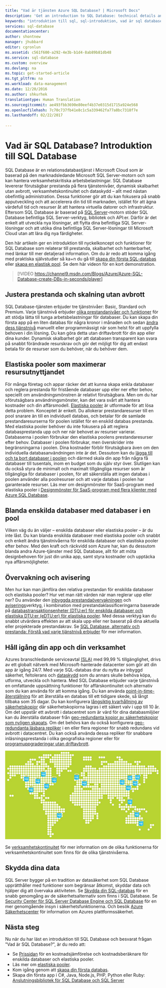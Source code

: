 ```yaml
---
title: "Vad är tjänsten Azure SQL Database? | Microsoft Docs"
description: 'Get an introduction to SQL Database: technical details and capabilities of Microsoft''s relational database management system (RDBMS) in the cloud.'
keywords: "introduktion till sql, sql-introduktion, vad är sql database"
services: sql-database
documentationcenter: 
author: shontnew
manager: jhubbard
editor: cgronlun
ms.assetid: c561f600-a292-4e3b-b1d4-8ab89b81db48
ms.service: sql-database
ms.custom: overview
ms.devlang: na
ms.topic: get-started-article
ms.tgt_pltfrm: na
ms.workload: data-management
ms.date: 12/20/2016
ms.author: shkurhek
translationtype: Human Translation
ms.sourcegitcommit: ae493fbb3690e80eef4b37e0315d1715a924e568
ms.openlocfilehash: 7c70c737fb41e8c1c5a339462fa77a8bc7318f7e
ms.lasthandoff: 02/22/2017

---
```

# <a name="what-is-sql-database-introduction-to-sql-database"></a>Vad är SQL Database? Introduktion till SQL Database
SQL Database är en relationsdatabastjänst i Microsoft Cloud som är baserad på den marknadsledande Microsoft SQL Server-motorn och som kan hantera verksamhetskritiska arbetsbelastningar. SQL Database levererar förutsägbar prestanda på flera tjänstenivåer, dynamisk skalbarhet utan avbrott, verksamhetskontinuitet och dataskydd – allt med nästan obefintlig administration. Dessa funktioner gör att du kan fokusera på snabb apputveckling och att accelerera din tid till marknaden, istället för att ägna värdefull tid och resurser åt att hantera virtuella datorer och infrastruktur. Eftersom SQL Database är baserad på [SQL Server](https://msdn.microsoft.com/library/bb545450.aspx)-motorn stöder SQL Database befintliga SQL Server-verktyg, bibliotek och API:er. Därför är det enkelt att utveckla nya lösningar, att flytta dina befintliga SQL Server-lösningar och att utöka dina befintliga SQL Server-lösningar till Microsoft Cloud utan att lära dig nya färdigheter.

Den här artikeln ger en introduktion till nyckelkoncept och funktioner för SQL Database som relaterar till prestanda, skalbarhet och hanterbarhet, med länkar till mer detaljerad information. Om du är redo att komma igång med praktiska självstudier så ka+n du gå till [skapa din första SQL-databas](sql-database-get-started.md) eller [skapa en elastisk pool](sql-database-elastic-pool-manage-portal.md). Se dem här videon för en kort demonstration.

> [!VIDEO https://channel9.msdn.com/Blogs/Azure/Azure-SQL-Database-create-DBs-in-seconds/player]
> 
> 

## <a name="adjust-performance-and-scale-without-downtime"></a>Justera prestanda och skalning utan avbrott
SQL Database-tjänsten erbjuder tre tjänstnivåer: Basic, Standard och Premium. Varje tjänstnivå erbjuder [olika prestandanivåer och funktioner](sql-database-service-tiers.md) för att stödja lätta till tunga arbetsbelastningar för databaser. Du kan skapa din första app på en liten databas för några kronor i månaden och sedan [ändra dess tjänstnivå](sql-database-service-tiers.md) manuellt eller programmässigt när som helst för att uppfylla behoven i din lösning. Du kan göra detta utan driftavbrott för din app eller dina kunder. Dynamisk skalbarhet gör att databasen transparent kan svara på snabbt förändrade resurskrav och gör det möjligt för dig att endast betala för de resurser som du behöver, när du behöver dem.

## <a name="elastic-pools-to-maximize-resource-utilization"></a>Elastiska pooler som maximerar resursutnyttjandet
För många företag och appar räcker det att kunna skapa enkla databaser och reglera prestanda för fristående databaser upp eller ner efter behov, speciellt om användningsmönstren är relativt förutsägbara. Men om du har oförutsägbara användningsmönster, kan det vara svårt att hantera kostnader och din affärsmodell. [Elastiska pooler](sql-database-elastic-pool.md) är utformade för att lösa detta problem. Konceptet är enkelt. Du allokerar prestandaresurser till en pool snarare än till en individuell databas, och betalar för de samlade prestandaresurserna för poolen istället för en enskild databas prestanda. Med elastiska pooler behöver du inte fokusera på att reglera databasprestanda upp och ner när behovet av resurser varierar. Databaserna i poolen förbrukar den elastiska poolens prestandaresurser efter behov. Databaser i poolen förbrukar, men överskrider inte begränsningarna i poolen. Dina kostnader förblir förutsägbara även om den individuella databasanvändningen inte är det. Dessutom kan du [lägga till och ta bort databaser i poolen](sql-database-elastic-pool-manage-portal.md) och därmed skala din app från några få databaser till tusentals, inom en budget som du själv styr över. Slutligen kan du också styra de minimalt och maximalt tillgängliga resurser som är tillgängliga för databaser i poolen, för att säkerställa att ingen databas i poolen använder alla poolresurser och att varje databas i poolen har garanterade resurser. Läs mer om designmönster för SaaS-program med elastiska pooler i [Designmönster för SaaS-program med flera klienter med Azure SQL Database](sql-database-design-patterns-multi-tenancy-saas-applications.md).

## <a name="blend-single-databases-with-pooled-databases"></a>Blanda enskilda databaser med databaser i en pool
Vilken väg du än väljer – enskilda databaser eller elastiska pooler – är du inte låst. Du kan blanda enskilda databaser med elastiska pooler och snabbt och enkelt ändra tjänstnivåerna för enskilda databaser och elastiska pooler efter behov. Med den kraft och räckvidd som Azure har, kan du dessutom blanda andra Azure-tjänster med SQL Database, allt för att möta designbehoven för just din unika app, samt styra kostnader och upptäcka nya affärsmöjligheter.

## <a name="monitoring-and-alerting"></a>Övervakning och avisering
Men hur kan man jämföra den relativa prestandan för enskilda databaser och elastiska pooler? Hur vet man rätt värden när man reglerar upp eller ner? Du använder den [inbyggda prestandaövervakningen](sql-database-performance.md) och [aviserings](sql-database-insights-alerts-portal.md)verktyg, i kombination med prestandaklassificeringarna baserade på [databastransaktionsenheter (DTU:er) för enskilda databaser och elastiska DTU:er (eDTU:er) för elastiska pooler](sql-database-what-is-a-dtu.md). Med dessa verktyg kan du snabbt utvärdera effekten av att skala upp eller ner baserat på dina aktuella eller projekterade prestandakrav. Se [SQL Database, alternativ och prestanda: Förstå vad varje tjänstnivå erbjuder](sql-database-service-tiers.md) för mer information.

## <a name="keep-your-app-and-business-running"></a>Håll igång din app och din verksamhet
Azures branschledande serviceavtal [(SLA)](http://azure.microsoft.com/support/legal/sla/) med 99,99 % tillgänglighet, drivs av ett globalt nätverk med Microsoft-hanterade datacenter som gör att din app är igång 24/7. Med varje SQL-databas drar du nytta av inbyggd säkerhet, feltolerans och [dataskydd](sql-database-automated-backups.md) som du annars skulle behöva köpa, utforma, utveckla och hantera. Med SQL Database erbjuder varje tjänstnivå en omfattande uppsättning funktioner för affärskontinuitet och alternativ som du kan använda för att komma igång. Du kan använda [point-in-time-återställning](sql-database-recovery-using-backups.md) för att återställa en databas till ett tidigare skede, så långt tillbaka som 35 dagar. Du kan konfigurera [långsiktig kvarhållning av säkerhetskopior](sql-database-long-term-retention.md) där säkerhetskopiorna lagras i ett säkert valv i upp till 10 år. Om det uppstår ett avbrott i datacentret som är värd för dina databasmiljöer kan du återställa databaser från [geo-redundanta kopior av säkerhetskopior som nyligen skapats](sql-database-recovery-using-backups.md). Om det behövs kan du också konfigurera [geo-redundanta läsbara repliker](sql-database-geo-replication-overview.md) i en eller flera regioner för snabb redundans vid avbrott i datacentret. Du kan också använda dessa repliker för snabbare inläsningsprestanda i olika geografiska regioner eller för [programuppgraderingar utan driftavbrott](sql-database-manage-application-rolling-upgrade.md). 

![SQL Database Geo-replikering](./media/sql-database-technical-overview/azure_sqldb_map.png)

Se [verksamhetskontinuitet](sql-database-business-continuity.md) för mer information om de olika funktionerna för verksamhetskontinuitet som finns för de olika tjänstnivåerna.

## <a name="secure-your-data"></a>Skydda dina data
SQL Server bygger på en tradition av datasäkerhet som SQL Database upprätthåller med funktioner som begränsar åtkomst, skyddar data och hjälper dig att övervaka aktiviteten. Se [Skydda din SQL-databas](sql-database-security-overview.md) för en snabb genomgång av de säkerhetsalternativ som finns i SQL Database. Se [Security Center för SQL Server Database Engine och SQL Database](https://msdn.microsoft.com/library/bb510589) för en mer genomgående insyn i säkerhetsfunktionerna. Och besök [Azure Säkerhetscenter](https://azure.microsoft.com/support/trust-center/security/) för information om Azures plattformssäkerhet.

## <a name="next-steps"></a>Nästa steg
Nu när du har läst en introduktion till SQL Database och besvarat frågan "Vad är SQL Database?", är du redo att:

* Se [Prissidan](https://azure.microsoft.com/pricing/details/sql-database/) för en kostnadsjämförelse och kostnadsberäknare för enskilda databaser och elastiska pooler.
* Läs mer om [elastiska pooler](sql-database-elastic-pool.md).
* Kom igång genom att [skapa din första databas](sql-database-get-started.md).
* Skapa din första app i C#, Java, Node.js, PHP, Python eller Ruby: [Anslutningsbibliotek för SQL Database och SQL Server](sql-database-libraries.md)

